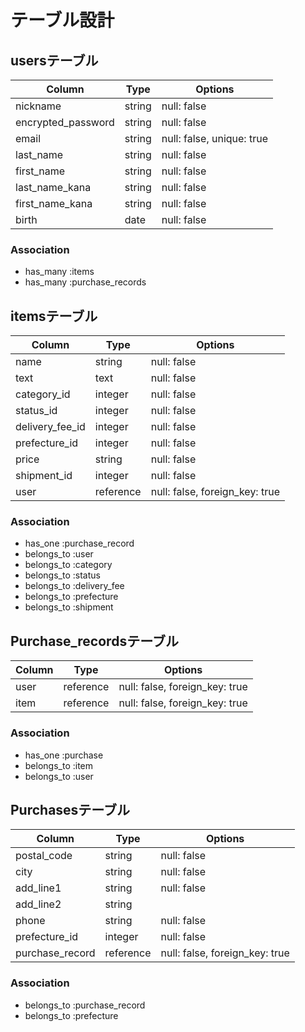 # テーブル設計

## usersテーブル

| Column              | Type    | Options                   |
| ------------------- | ------- | ------------------------- |
| nickname            | string  | null: false               |
| encrypted_password  | string  | null: false               |
| email               | string  | null: false, unique: true |
| last_name           | string  | null: false               |
| first_name          | string  | null: false               |
| last_name_kana      | string  | null: false               |
| first_name_kana     | string  | null: false               |
| birth               | date    | null: false               |

### Association

- has_many :items
- has_many :purchase_records

## itemsテーブル

| Column            | Type      | Options                        |
| ----------------- | --------- | ------------------------------ |
| name              | string    | null: false                    |
| text              | text      | null: false                    |
| category_id       | integer   | null: false                    |
| status_id         | integer   | null: false                    |<!--商品状態-->
| delivery_fee_id   | integer   | null: false                    |<!--配送料-->
| prefecture_id     | integer   | null: false                    |
| price             | string    | null: false                    |
| shipment_id       | integer   | null: false                    |<!--配送日数-->
| user              | reference | null: false, foreign_key: true |

### Association

- has_one :purchase_record
- belongs_to :user
- belongs_to :category
- belongs_to :status
- belongs_to :delivery_fee
- belongs_to :prefecture
- belongs_to :shipment

## Purchase_recordsテーブル

| Column      | Type      | Options                        |
| ----------- | --------- | ------------------------------ |
| user        | reference | null: false, foreign_key: true |
| item        | reference | null: false, foreign_key: true |

### Association

- has_one :purchase
- belongs_to :item
- belongs_to :user

## Purchasesテーブル

| Column             | Type      | Options                        |
| ------------------ | --------- | ------------------------------ |
| postal_code        | string    | null: false                    |<!--郵便番号-->
| city               | string    | null: false                    |
| add_line1          | string    | null: false                    |<!--番地-->
| add_line2          | string    |                                |<!--建物名-->
| phone              | string    | null: false                    |
| prefecture_id      | integer   | null: false                    |
| purchase_record    | reference | null: false, foreign_key: true |

### Association

- belongs_to :purchase_record
- belongs_to :prefecture
